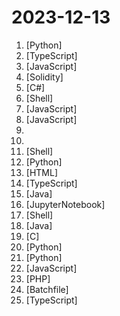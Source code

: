 # 2023-12-13

1. [](https://github.comundefined "香色闺阁+阅读3.0书源+源阅读+爱阅书香+读不舍手+IPTV源+IPA巨魔应用=自动更新") [Python]
2. [](https://github.comundefined "插件化、定制化、无广告的免费音乐播放器") [TypeScript]
3. [](https://github.comundefined "OpenAI + LINE + Vercel = GPT AI Assistant") [JavaScript]
4. [](https://github.comundefined "我最近在重新学solidity，巩固一下细节，也写一个“WTF Solidity极简入门”，供小白们使用，每周更新1-3讲。Now supports English! 官网: https://wtf.academy") [Solidity]
5. [](https://github.comundefined "Unity3D Client And C# Server Framework") [C#]
6. [](https://github.comundefined "基于 Lean 源码编译的 OpenWrt 固件——适配X86、R2C、R2S、R4S、R4SE、R5C、R5S、香橙派 R1 Plus、树莓派3B、树莓派4B、R66S、R68S、M68S、H28K、H66K、H68K、H88K、H69K、E25、N1、S905x3、S922x、HK1、X96max、微加云、贝壳云、我家云、章鱼星球等") [Shell]
7. [](https://github.comundefined "小火箭 shadowrocket 配置文件 模块 脚本 module sgmodule 图文教程 规则 分流 破解 解锁") [JavaScript]
8. [](https://github.comundefined "FongMi影视和tvbox配置文件，如果喜欢，请Fork自用。使用前请仔细阅读仓库说明，一旦使用将被视为你已了解。") [JavaScript]
9. [](https://github.comundefined "《利用Python进行数据分析·第2版》") 
10. [](https://github.comundefined "一个漏洞POC知识库") 
11. [](https://github.comundefined "程序员在家做饭方法指南。Programmer's guide about how to cook at home (Chinese only).") [Shell]
12. [](https://github.comundefined "微信机器人，接入 ChatGPT、ChatGLM、讯飞星火、Tigerbot；成语接龙、天气预报、新闻摘要。") [Python]
13. [](https://github.comundefined "每日分享免费节点、免费机场、ssr节点、v2ray节点、v2ray订阅、clash节点、clash订阅、shadowrocket订阅、Quantumult X订阅、Clash .NET订阅、小火箭节点、小猫咪节点、免费翻墙、免费科学上网、免费梯子、免费trojan节点、蓝灯、谷歌商店、翻墙梯子、安卓VPN、iphone翻墙节点、iphone vpn、一键翻墙浏览器、节点分享、免费SSR、蓝灯、谷歌商店、V2ary免费节点、代理、proxy代理科学上网、TG代理、电报代理、Telegram代理、翻墙软件、破解VPN、机场推荐、节点订阅、chatgpt节点、chatgpt机场、chatgpt代理") [HTML]
14. [](https://github.comundefined "Cyber Security ALL-IN-ONE Platform") [TypeScript]
15. [](https://github.comundefined "🔥XPopup2.0版本重磅来袭，2倍以上性能提升，带来可观的动画性能优化和交互细节的提升！！！功能强大，交互优雅，动画丝滑的通用弹窗！可以替代Dialog，PopupWindow，PopupMenu，BottomSheet，DrawerLayout，Spinner等组件，自带十几种效果良好的动画， 支持完全的UI和动画自定义！(Powerful and Beautiful Popup for Android，can absolutely replace Dialog，PopupWindow，PopupMenu，BottomSheet，DrawerLayout，Spinner. With built-in animators , very easy to custom popup vi…") [Java]
16. [](https://github.comundefined "Singing Voice Conversion via diffusion model") [JupyterNotebook]
17. [](https://github.comundefined "Openwrt for Nanopi R1S R2S R4S R5S 香橙派 R1 Plus 固件编译 纯净版与大杂烩") [Shell]
18. [](https://github.comundefined "强大易用的开源建站工具。") [Java]
19. [](https://github.comundefined "") [C]
20. [](https://github.comundefined "可能是最好的PySide6中文教程！用代码实例讲解PySide6，附优质Demos、图标库、QSS皮肤、相关文章等分享！") [Python]
21. [](https://github.comundefined "Chinese version of CLIP which achieves Chinese cross-modal retrieval and representation generation.") [Python]
22. [](https://github.comundefined "一套遵循原生态开发模式的 Web UI 组件库，采用自身轻量级模块化规范，易上手，可以更简单快速地构建网页界面。") [JavaScript]
23. [](https://github.comundefined "SSPanel V3 魔改再次修改版") [PHP]
24. [](https://github.comundefined "An open-source Chinese font derived from Fontworks' Klee One. 一款开源中文字体，基于 FONTWORKS 出品字体 Klee One 衍生。") [Batchfile]
25. [](https://github.comundefined "🚀 JavaScript diagramming library that uses SVG and HTML for rendering.") [TypeScript]
